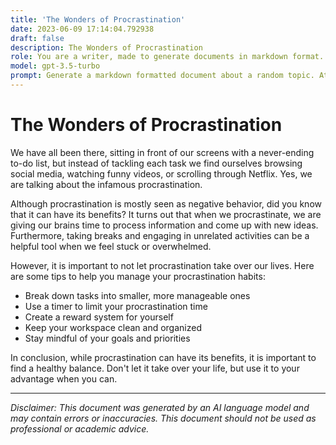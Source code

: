 ```yaml
---
title: 'The Wonders of Procrastination'
date: 2023-06-09 17:14:04.792938
draft: false
description: The Wonders of Procrastination
role: You are a writer, made to generate documents in markdown format. It is very important that all of the documents you generate are in valid markdown format.
model: gpt-3.5-turbo
prompt: Generate a markdown formatted document about a random topic. At the bottom, include a disclaimer explaining that the document was generated by you. The first line of the document should be the title. Make sure that the entire document is in proper markdown format, using a mix of various tags to make the document visually appealing.
---
```


# The Wonders of Procrastination

We have all been there, sitting in front of our screens with a never-ending to-do list, but instead of tackling each task we find ourselves browsing social media, watching funny videos, or scrolling through Netflix. Yes, we are talking about the infamous procrastination. 

Although procrastination is mostly seen as negative behavior, did you know that it can have its benefits? It turns out that when we procrastinate, we are giving our brains time to process information and come up with new ideas. Furthermore, taking breaks and engaging in unrelated activities can be a helpful tool when we feel stuck or overwhelmed.

However, it is important to not let procrastination take over our lives. Here are some tips to help you manage your procrastination habits:

- Break down tasks into smaller, more manageable ones
- Use a timer to limit your procrastination time
- Create a reward system for yourself
- Keep your workspace clean and organized
- Stay mindful of your goals and priorities

In conclusion, while procrastination can have its benefits, it is important to find a healthy balance. Don't let it take over your life, but use it to your advantage when you can. 

---

*Disclaimer: This document was generated by an AI language model and may contain errors or inaccuracies. This document should not be used as professional or academic advice.*